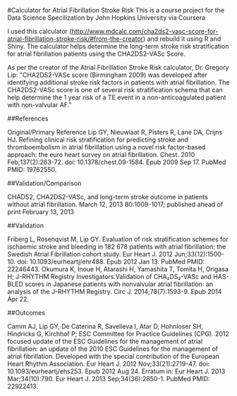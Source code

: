 #Calculator for Atrial Fibrillation Stroke Risk
This is a course project for the Data Science Specilization by John Hopkins University via Coursera

I used this calculator (http://www.mdcalc.com/cha2ds2-vasc-score-for-atrial-fibrillation-stroke-risk/#from-the-creator) and rebuild it using R and Shiny. The calculator helps determine the long-term stroke risk stratification for atrial fibrillation patients using the CHA2DS2-VASc Score.

As per the creator of the Atrial Fibrillation Stroke Risk calculator, Dr. Gregory Lip: "CHA2DS2-VASc score (Birmingham 2009) was developed after identifying additional stroke risk factors in patients with atrial fibrillation. The CHA2DS2-VASc score is one of several risk stratification schema that can help determine the 1 year risk of a TE event in a non-anticoagulated patient with non-valvular AF."

##References

Original/Primary Reference Lip GY, Nieuwlaat R, Pisters R, Lane DA, Crijns HJ. Refining clinical risk stratification for predicting stroke and thromboembolism in atrial fibrillation using a novel risk factor-based approach: the euro heart survey on atrial fibrillation. Chest. 2010 Feb;137(2):263-72. doi: 10.1378/chest.09-1584. Epub 2009 Sep 17. PubMed PMID: 19762550.

##Validation/Comparison

CHADS2, CHA2DS2-VASc, and long-term stroke outcome in patients without atrial fibrillation. March 12, 2013 80:1009-1017; published ahead of print February 13, 2013

##Validation

Friberg L, Rosenqvist M, Lip GY. Evaluation of risk stratification schemes for ischaemic stroke and bleeding in 182 678 patients with atrial fibrillation: the Swedish Atrial Fibrillation cohort study. Eur Heart J. 2012 Jun;33(12):1500-10. doi: 10.1093/eurheartj/ehr488. Epub 2012 Jan 13. PubMed PMID: 22246443. Okumura K, Inoue H, Atarashi H, Yamashita T, Tomita H, Origasa H; J-RHYTHM Registry Investigators.Validation of CHA₂DS₂-VASc and HAS-BLED scores in Japanese patients with nonvalvular atrial fibrillation: an analysis of the J-RHYTHM Registry. Circ J. 2014;78(7):1593-9. Epub 2014 Apr 22.

##Outcomes

Camm AJ, Lip GY, De Caterina R, Savelieva I, Atar D, Hohnloser SH, Hindricks G, Kirchhof P; ESC Committee for Practice Guidelines (CPG). 2012 focused update of the ESC Guidelines for the management of atrial fibrillation: an update of the 2010 ESC Guidelines for the management of atrial fibrillation. Developed with the special contribution of the European Heart Rhythm Association. Eur Heart J. 2012 Nov;33(21):2719-47. doi: 10.1093/eurheartj/ehs253. Epub 2012 Aug 24. Erratum in: Eur Heart J. 2013 Mar;34(10):790. Eur Heart J. 2013 Sep;34(36):2850-1. PubMed PMID: 22922413.
